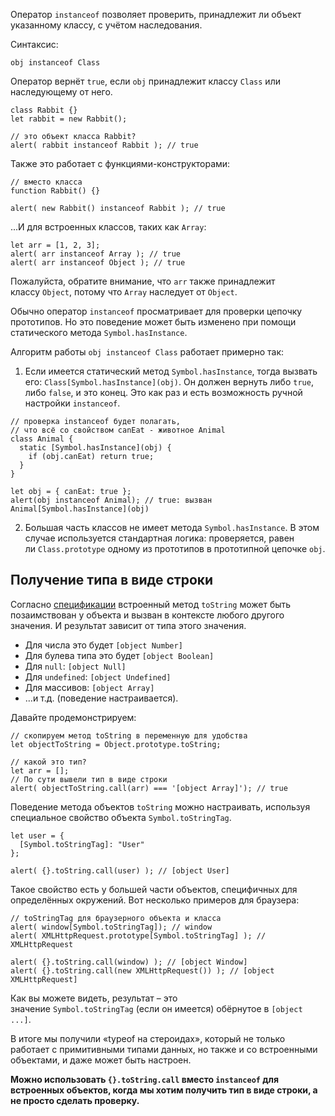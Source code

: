 Оператор `instanceof` позволяет проверить, принадлежит ли объект указанному классу, с учётом наследования.

Синтаксис:

```JS
obj instanceof Class
```

Оператор вернёт `true`, если `obj` принадлежит классу `Class` или наследующему от него.

```JS
class Rabbit {}
let rabbit = new Rabbit();

// это объект класса Rabbit?
alert( rabbit instanceof Rabbit ); // true
```

Также это работает с функциями-конструкторами: 
```JS
// вместо класса
function Rabbit() {}

alert( new Rabbit() instanceof Rabbit ); // true
```

...И для встроенных классов, таких как `Array`:
```JS
let arr = [1, 2, 3];
alert( arr instanceof Array ); // true
alert( arr instanceof Object ); // true
```

Пожалуйста, обратите внимание, что `arr` также принадлежит классу `Object`, потому что `Array` наследует от `Object`.

Обычно оператор `instanceof` просматривает для проверки цепочку прототипов. Но это поведение может быть изменено при помощи статического метода `Symbol.hasInstance`.

Алгоритм работы `obj instanceof Class` работает примерно так:

1. Если имеется статический метод `Symbol.hasInstance`, тогда вызвать его: `Class[Symbol.hasInstance](obj)`. Он должен вернуть либо `true`, либо `false`, и это конец. Это как раз и есть возможность ручной настройки `instanceof`.
```JS
// проверка instanceof будет полагать,
// что всё со свойством canEat - животное Animal
class Animal {
  static [Symbol.hasInstance](obj) {
    if (obj.canEat) return true;
  }
}

let obj = { canEat: true };
alert(obj instanceof Animal); // true: вызван Animal[Symbol.hasInstance](obj)
```
2. Большая часть классов не имеет метода `Symbol.hasInstance`. В этом случае используется стандартная логика: проверяется, равен ли `Class.prototype` одному из прототипов в прототипной цепочке `obj`.

## Получение типа в виде строки
Согласно [спецификации](https://tc39.github.io/ecma262/#sec-object.prototype.tostring) встроенный метод `toString` может быть позаимствован у объекта и вызван в контексте любого другого значения. И результат зависит от типа этого значения.

- Для числа это будет `[object Number]`
- Для булева типа это будет `[object Boolean]`
- Для `null`: `[object Null]`
- Для `undefined`: `[object Undefined]`
- Для массивов: `[object Array]`
- …и т.д. (поведение настраивается).

Давайте продемонстрируем:
```JS
// скопируем метод toString в переменную для удобства
let objectToString = Object.prototype.toString;

// какой это тип?
let arr = [];
// По сути вывели тип в виде строки
alert( objectToString.call(arr) === '[object Array]'); // true
```

Поведение метода объектов `toString` можно настраивать, используя специальное свойство объекта `Symbol.toStringTag`.

```JS
let user = {
  [Symbol.toStringTag]: "User"
};

alert( {}.toString.call(user) ); // [object User]
```

Такое свойство есть у большей части объектов, специфичных для определённых окружений. Вот несколько примеров для браузера:

```JS
// toStringTag для браузерного объекта и класса
alert( window[Symbol.toStringTag]); // window
alert( XMLHttpRequest.prototype[Symbol.toStringTag] ); // XMLHttpRequest

alert( {}.toString.call(window) ); // [object Window]
alert( {}.toString.call(new XMLHttpRequest()) ); // [object XMLHttpRequest]
```

Как вы можете видеть, результат – это значение `Symbol.toStringTag` (если он имеется) обёрнутое в `[object ...]`.

В итоге мы получили «typeof на стероидах», который не только работает с примитивными типами данных, но также и со встроенными объектами, и даже может быть настроен.

__Можно использовать `{}.toString.call` вместо `instanceof` для встроенных объектов, когда мы хотим получить тип в виде строки, а не просто сделать проверку.__